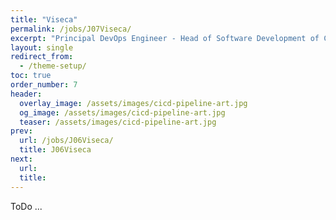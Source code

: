 ```yaml
---
title: "Viseca"
permalink: /jobs/J07Viseca/
excerpt: "Principal DevOps Engineer - Head of Software Development of CICD"
layout: single
redirect_from:
  - /theme-setup/
toc: true
order_number: 7
header:
  overlay_image: /assets/images/cicd-pipeline-art.jpg
  og_image: /assets/images/cicd-pipeline-art.jpg
  teaser: /assets/images/cicd-pipeline-art.jpg
prev:
  url: /jobs/J06Viseca/
  title: J06Viseca
next:
  url: 
  title: 
---
```


ToDo ...